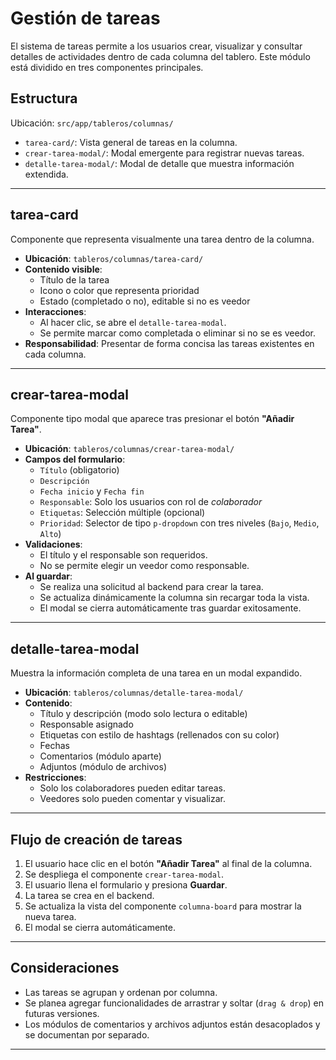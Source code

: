 # Gestión de tareas

El sistema de tareas permite a los usuarios crear, visualizar y consultar detalles de actividades dentro de cada columna del tablero. Este módulo está dividido en tres componentes principales.

## Estructura

Ubicación: `src/app/tableros/columnas/`

- `tarea-card/`: Vista general de tareas en la columna.
- `crear-tarea-modal/`: Modal emergente para registrar nuevas tareas.
- `detalle-tarea-modal/`: Modal de detalle que muestra información extendida.

---

## tarea-card

Componente que representa visualmente una tarea dentro de la columna.

- **Ubicación**: `tableros/columnas/tarea-card/`
- **Contenido visible**:
  - Título de la tarea
  - Icono o color que representa prioridad
  - Estado (completado o no), editable si no es veedor
- **Interacciones**:
  - Al hacer clic, se abre el `detalle-tarea-modal`.
  - Se permite marcar como completada o eliminar si no se es veedor.
- **Responsabilidad**: Presentar de forma concisa las tareas existentes en cada columna.

---

## crear-tarea-modal

Componente tipo modal que aparece tras presionar el botón **"Añadir Tarea"**.

- **Ubicación**: `tableros/columnas/crear-tarea-modal/`
- **Campos del formulario**:
  - `Título` (obligatorio)
  - `Descripción`
  - `Fecha inicio` y `Fecha fin`
  - `Responsable`: Solo los usuarios con rol de *colaborador*
  - `Etiquetas`: Selección múltiple (opcional)
  - `Prioridad`: Selector de tipo `p-dropdown` con tres niveles (`Bajo`, `Medio`, `Alto`)
- **Validaciones**:
  - El título y el responsable son requeridos.
  - No se permite elegir un veedor como responsable.
- **Al guardar**:
  - Se realiza una solicitud al backend para crear la tarea.
  - Se actualiza dinámicamente la columna sin recargar toda la vista.
  - El modal se cierra automáticamente tras guardar exitosamente.

---

## detalle-tarea-modal

Muestra la información completa de una tarea en un modal expandido.

- **Ubicación**: `tableros/columnas/detalle-tarea-modal/`
- **Contenido**:
  - Título y descripción (modo solo lectura o editable)
  - Responsable asignado
  - Etiquetas con estilo de hashtags (rellenados con su color)
  - Fechas
  - Comentarios (módulo aparte)
  - Adjuntos (módulo de archivos)
- **Restricciones**:
  - Solo los colaboradores pueden editar tareas.
  - Veedores solo pueden comentar y visualizar.

---

## Flujo de creación de tareas

1. El usuario hace clic en el botón **"Añadir Tarea"** al final de la columna.
2. Se despliega el componente `crear-tarea-modal`.
3. El usuario llena el formulario y presiona **Guardar**.
4. La tarea se crea en el backend.
5. Se actualiza la vista del componente `columna-board` para mostrar la nueva tarea.
6. El modal se cierra automáticamente.

---

## Consideraciones

- Las tareas se agrupan y ordenan por columna.
- Se planea agregar funcionalidades de arrastrar y soltar (`drag & drop`) en futuras versiones.
- Los módulos de comentarios y archivos adjuntos están desacoplados y se documentan por separado.

---

